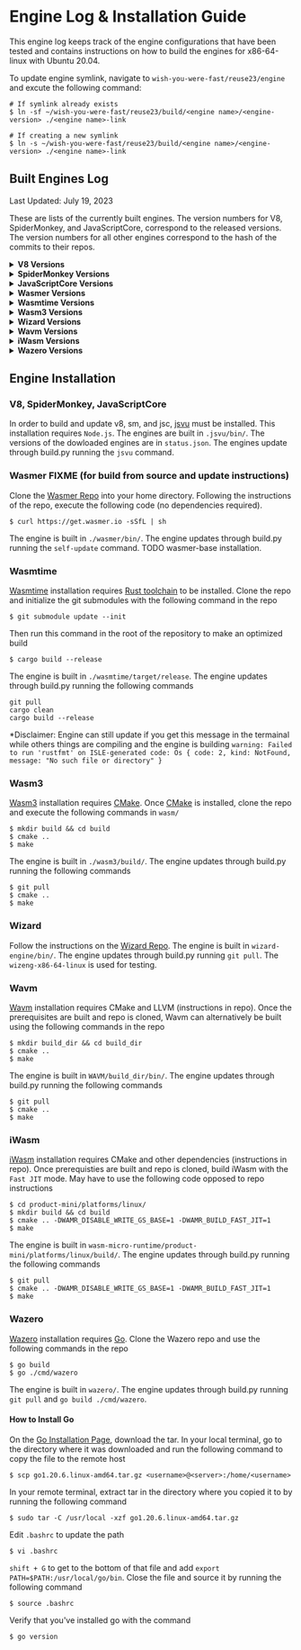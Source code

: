# Engine Log & Installation Guide

This engine log keeps track of the engine configurations that have been tested and contains instructions on how to build the engines for x86-64-linux with Ubuntu 20.04.

To update engine symlink, navigate to `wish-you-were-fast/reuse23/engine` and excute the following command:
```
# If symlink already exists
$ ln -sf ~/wish-you-were-fast/reuse23/build/<engine name>/<engine-version> ./<engine name>-link

# If creating a new symlink
$ ln -s ~/wish-you-were-fast/reuse23/build/<engine name>/<engine-version> ./<engine name>-link
```    

## Built Engines Log
Last Updated: July 19, 2023

These are lists of the currently built engines. The version numbers for V8, SpiderMonkey, and JavaScriptCore, correspond to the released versions. The version numbers for all other engines correspond to the hash of the commits to their repos.

<details>
<summary><b>V8 Versions</b></summary>
<br>
* 11.7.105
</details>

<details>
<summary><b>SpiderMonkey Versions</b></summary>
<br>
* 114.0
* 116.0
</details>

<details>
<summary><b>JavaScriptCore Versions</b></summary>
<br>
<ul>
    <li>264545</li>
    <li>265838</li>
</ul>
</details>

<details>
<summary><b>Wasmer Versions</b></summary>
<br>
- 77898a7767eb7057834fdc1a80b239e6b68cf44e
</details>

<details>
<summary><b>Wasmtime Versions</b></summary>
<br>
- 0aa00479c9fbb39ef19a9f35d2ed0137454c93f5
- a45abadbc39a57dd3e404231e2751a80cdafa4b0
- dfd6885365b83a40830cf66bcc11e1059e8072ee
- fe69c0437602a59e718de04f1d40bebf0bf51662
</details>

<details>
<summary><b>Wasm3 Versions</b></summary>
<br>
- 6b8bcb1e07bf26ebef09a7211b0a37a446eafd52
- 772f8f4648fcba75f77f894a6050db121e7651a2
</details>

<details>
<summary><b>Wizard Versions</b></summary>
<br>
- 45502370cb260e0d6017c2344466e41584e4c18f
- d5f0f5e165b239481a3e9eb7d7ca0bebc2ca95f5
- 991d10b6993147ddc1b18c16b2b92139a079275f
</details>

<details>
<summary><b>Wavm Versions</b></summary>
<br>
- 3f9a150cac7faf28eab357a2c5b83d2ec740c7d9
</details>

<details>
<summary><b>iWasm Versions</b></summary>
<br>
- 57abdfdb5c19dab7c2f2a126082910f65ffc7af0
</details>

<details>
<summary><b>Wazero Versions</b></summary>
<br>
- 1cdb72d43163a6c3edd33319b382a0feb0f4d459
- b842d6cbfdf8e6af77a84970ddbdbf0aa2be9f1d
</details>

## Engine Installation

### V8, SpiderMonkey, JavaScriptCore

In order to build and update v8, sm, and jsc, [jsvu](https://github.com/GoogleChromeLabs/jsvu) must be installed. This installation requires `Node.js`. The engines are built in `.jsvu/bin/`. The versions of the dowloaded engines are in `status.json`. The engines update through build.py running the `jsvu` command.

### Wasmer FIXME (for build from source and update instructions)

Clone the [Wasmer Repo](https://github.com/wasmerio/wasmer) into your home directory. Following the instructions of the repo, execute the following code (no dependencies required).
```
$ curl https://get.wasmer.io -sSfL | sh
```
The engine is built in `./wasmer/bin/`. The engine updates through build.py running the `self-update` command. TODO wasmer-base installation.

### Wasmtime

[Wasmtime](https://github.com/bytecodealliance/wasmtime) installation requires [Rust toolchain](https://www.rust-lang.org/tools/install) to be installed. Clone the repo and initialize the git submodules with the following command in the repo
```
$ git submodule update --init
```
Then run this command in the root of the repository to make an optimized build
```
$ cargo build --release
```
The engine is built in `./wasmtime/target/release`. The engine updates through build.py running the following commands
```
git pull
cargo clean
cargo build --release
```
*Disclaimer: Engine can still update if you get this message in the termainal while others things are compiling and the engine is building `warning: Failed to run 'rustfmt' on ISLE-generated code: Os { code: 2, kind: NotFound, message: "No such file or directory" }`

### Wasm3

[Wasm3](https://github.com/wasm3/wasm3) installation requires [CMake](https://cmake.org/install/). Once [CMake](https://cmake.org/install/) is installed, clone the repo and execute the following commands in `wasm/`
```
$ mkdir build && cd build
$ cmake ..
$ make
```

The engine is built in `./wasm3/build/`. The engine updates through build.py running the following commands
```
$ git pull
$ cmake ..
$ make
```

### Wizard

Follow the instructions on the [Wizard Repo](https://github.com/titzer/wizard-engine/blob/master/doc/Building.md). The engine is built in `wizard-engine/bin/`. The engine updates through build.py running `git pull`. The `wizeng-x86-64-linux` is used for testing.

### Wavm

[Wavm](https://github.com/WAVM/WAVM) installation requires CMake and LLVM (instructions in repo). Once the prerequisites are built and repo is cloned, Wavm can alternatively be built using the following commands in the repo
```
$ mkdir build_dir && cd build_dir
$ cmake ..
$ make
```

The engine is built in `WAVM/build_dir/bin/`. The engine updates through build.py running the following commands
```
$ git pull
$ cmake ..
$ make
```

### iWasm

[iWasm](https://github.com/bytecodealliance/wasm-micro-runtime) installation requires CMake and other dependencies (instructions in repo). Once prerequisties are built and repo is cloned, build iWasm with the `Fast JIT` mode. May have to use the following code opposed to repo instructions
```
$ cd product-mini/platforms/linux/
$ mkdir build && cd build
$ cmake .. -DWAMR_DISABLE_WRITE_GS_BASE=1 -DWAMR_BUILD_FAST_JIT=1
$ make
```

The engine is built in `wasm-micro-runtime/product-mini/platforms/linux/build/`. The engine updates through build.py running the following commands
```
$ git pull
$ cmake .. -DWAMR_DISABLE_WRITE_GS_BASE=1 -DWAMR_BUILD_FAST_JIT=1
$ make
```

### Wazero

[Wazero](https://github.com/tetratelabs/wazero) installation requires [Go](https://go.dev/doc/install). Clone the Wazero repo and use the following commands in the repo
```
$ go build
$ go ./cmd/wazero
```

The engine is built in `wazero/`. The engine updates through build.py running `git pull` and `go build ./cmd/wazero`.

#### How to Install Go

On the [Go Installation Page](https://go.dev/doc/install), download the tar. In your local terminal, go to the directory where it was downloaded and run the following command to copy the file to the remote host
```
$ scp go1.20.6.linux-amd64.tar.gz <username>@<server>:/home/<username>
```
In your remote terminal, extract tar in the directory where you copied it to by running the following command
```
$ sudo tar -C /usr/local -xzf go1.20.6.linux-amd64.tar.gz
```
Edit `.bashrc` to update the path
```
$ vi .bashrc
```
`shift + G` to get to the bottom of that file and add `export PATH=$PATH:/usr/local/go/bin`. Close the file and source it by running the following command
```
$ source .bashrc
```
Verify that you've installed go with the command
```
$ go version
```

